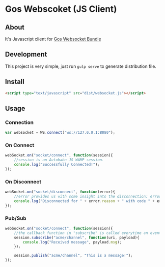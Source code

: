 Gos Webscoket (JS Client)
=========================

About
-----
It's Javascript client for [Gos Websocket Bundle](https://github.com/GeniusesOfSymfony/WebsocketBundle)

Development
----------

This project is very simple, just run `gulp serve` to generate distribution file.

Install
--------

```html
<script type="text/javascript" src="dist/websocket.js"></script>
```

Usage
-----

### Connection

```js
var websocket = WS.connect("ws://127.0.0.1:8080");
```

### On Connect 

```js
webSocket.on("socket/connect", function(session){
    //session is an Autobahn JS WAMP session.
    console.log("Successfully Connected!");
});
```

### On Disconnect

```js
webSocket.on("socket/disconnect", function(error){
    //error provides us with some insight into the disconnection: error.reason and error.code
    console.log("Disconnected for " + error.reason + " with code " + error.code);
});
```

### Pub/Sub

```js
webSocket.on("socket/connect", function(session){
    //the callback function in "subscribe" is called everytime an event is published in that channel.
    session.subscribe("acme/channel", function(uri, payload){
        console.log("Received message", payload.msg);
    });

    session.publish("acme/channel", "This is a message!");
});
```